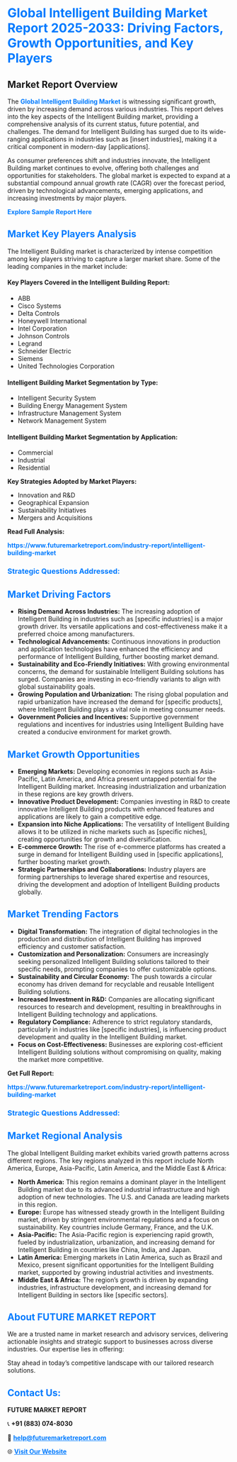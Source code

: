 <h1 style="color: #007BFF;">Global Intelligent Building Market Report 2025-2033: Driving Factors, Growth Opportunities, and Key Players</h1>

<section id="overview">
<h2>Market Report Overview</h2>
<p>The <a href="https://www.futuremarketreport.com/industry-report/intelligent-building-market" style="color: #007BFF; text-decoration: none;"><strong>Global Intelligent Building Market</strong></a> is witnessing significant growth, driven by increasing demand across various industries. This report delves into the key aspects of the Intelligent Building market, providing a comprehensive analysis of its current status, future potential, and challenges. The demand for Intelligent Building has surged due to its wide-ranging applications in industries such as [insert industries], making it a critical component in modern-day [applications].</p>
<p>As consumer preferences shift and industries innovate, the Intelligent Building market continues to evolve, offering both challenges and opportunities for stakeholders. The global market is expected to expand at a substantial compound annual growth rate (CAGR) over the forecast period, driven by technological advancements, emerging applications, and increasing investments by major players.</p>
</section>

<section id="overview">
<p><a href="https://www.futuremarketreport.com/request-sample/reportId=58817" style="color: #007BFF; text-decoration: none;"><strong>Explore Sample Report Here</strong></a></p>
</section>

<section id="key-players">
<h2 style="color: #007BFF;">Market Key Players Analysis</h2>
<p>The Intelligent Building market is characterized by intense competition among key players striving to capture a larger market share. Some of the leading companies in the market include:</p>
<h4>Key Players Covered in the Intelligent Building Report:</h4>
<ul><li>ABB</li><li>Cisco Systems</li><li>Delta Controls</li><li>Honeywell International</li><li>Intel Corporation</li><li>Johnson Controls</li><li>Legrand</li><li>Schneider Electric</li><li>Siemens</li><li>United Technologies Corporation</li></ul>
<h4>Intelligent Building Market Segmentation by Type:</h4>
<ul><li>Intelligent Security System</li><li>Building Energy Management System</li><li>Infrastructure Management System</li><li>Network Management System</li></ul>

<h4>Intelligent Building Market Segmentation by Application:</h4>
<ul><li>Commercial</li><li>Industrial</li><li>Residential</li></ul>
<p><strong>Key Strategies Adopted by Market Players:</strong></p>
<ul>
<li>Innovation and R&D</li>
<li>Geographical Expansion</li>
<li>Sustainability Initiatives</li>
<li>Mergers and Acquisitions</li>
</ul>
</section>

<section>
<p><strong>Read Full Analysis: </strong></p><a href="https://www.futuremarketreport.com/industry-report/intelligent-building-market" style="color: #007BFF; text-decoration: none;"><strong>https://www.futuremarketreport.com/industry-report/intelligent-building-market</strong></a>
<h3 style="color: #007BFF;">Strategic Questions Addressed:</h3>
</section>

<section id="driving-factors">
<h2 style="color: #007BFF;">Market Driving Factors</h2>
<ul>
<li><strong>Rising Demand Across Industries:</strong> The increasing adoption of Intelligent Building in industries such as [specific industries] is a major growth driver. Its versatile applications and cost-effectiveness make it a preferred choice among manufacturers.</li>
<li><strong>Technological Advancements:</strong> Continuous innovations in production and application technologies have enhanced the efficiency and performance of Intelligent Building, further boosting market demand.</li>
<li><strong>Sustainability and Eco-Friendly Initiatives:</strong> With growing environmental concerns, the demand for sustainable Intelligent Building solutions has surged. Companies are investing in eco-friendly variants to align with global sustainability goals.</li>
<li><strong>Growing Population and Urbanization:</strong> The rising global population and rapid urbanization have increased the demand for [specific products], where Intelligent Building plays a vital role in meeting consumer needs.</li>
<li><strong>Government Policies and Incentives:</strong> Supportive government regulations and incentives for industries using Intelligent Building have created a conducive environment for market growth.</li>
</ul>
</section>

<section id="growth-opportunities">
<h2 style="color: #007BFF;">Market Growth Opportunities</h2>
<ul>
<li><strong>Emerging Markets:</strong> Developing economies in regions such as Asia-Pacific, Latin America, and Africa present untapped potential for the Intelligent Building market. Increasing industrialization and urbanization in these regions are key growth drivers.</li>
<li><strong>Innovative Product Development:</strong> Companies investing in R&D to create innovative Intelligent Building products with enhanced features and applications are likely to gain a competitive edge.</li>
<li><strong>Expansion into Niche Applications:</strong> The versatility of Intelligent Building allows it to be utilized in niche markets such as [specific niches], creating opportunities for growth and diversification.</li>
<li><strong>E-commerce Growth:</strong> The rise of e-commerce platforms has created a surge in demand for Intelligent Building used in [specific applications], further boosting market growth.</li>
<li><strong>Strategic Partnerships and Collaborations:</strong> Industry players are forming partnerships to leverage shared expertise and resources, driving the development and adoption of Intelligent Building products globally.</li>
</ul>
</section>

<section id="trending-factors">
<h2 style="color: #007BFF;">Market Trending Factors</h2>
<ul>
<li><strong>Digital Transformation:</strong> The integration of digital technologies in the production and distribution of Intelligent Building has improved efficiency and customer satisfaction.</li>
<li><strong>Customization and Personalization:</strong> Consumers are increasingly seeking personalized Intelligent Building solutions tailored to their specific needs, prompting companies to offer customizable options.</li>
<li><strong>Sustainability and Circular Economy:</strong> The push towards a circular economy has driven demand for recyclable and reusable Intelligent Building solutions.</li>
<li><strong>Increased Investment in R&D:</strong> Companies are allocating significant resources to research and development, resulting in breakthroughs in Intelligent Building technology and applications.</li>
<li><strong>Regulatory Compliance:</strong> Adherence to strict regulatory standards, particularly in industries like [specific industries], is influencing product development and quality in the Intelligent Building market.</li>
<li><strong>Focus on Cost-Effectiveness:</strong> Businesses are exploring cost-efficient Intelligent Building solutions without compromising on quality, making the market more competitive.</li>
</ul>
</section>

<section>
<p><strong>Get Full Report: </strong></p><a href="https://www.futuremarketreport.com/industry-report/intelligent-building-market" style="color: #007BFF; text-decoration: none;"><strong>https://www.futuremarketreport.com/industry-report/intelligent-building-market</strong></a>
<h3 style="color: #007BFF;">Strategic Questions Addressed:</h3>
</section>


<section id="regional-analysis">
<h2 style="color: #007BFF;">Market Regional Analysis</h2>
<p>The global Intelligent Building market exhibits varied growth patterns across different regions. The key regions analyzed in this report include North America, Europe, Asia-Pacific, Latin America, and the Middle East & Africa:</p>
<ul>
<li><strong>North America:</strong> This region remains a dominant player in the Intelligent Building market due to its advanced industrial infrastructure and high adoption of new technologies. The U.S. and Canada are leading markets in this region.</li>
<li><strong>Europe:</strong> Europe has witnessed steady growth in the Intelligent Building market, driven by stringent environmental regulations and a focus on sustainability. Key countries include Germany, France, and the U.K.</li>
<li><strong>Asia-Pacific:</strong> The Asia-Pacific region is experiencing rapid growth, fueled by industrialization, urbanization, and increasing demand for Intelligent Building in countries like China, India, and Japan.</li>
<li><strong>Latin America:</strong> Emerging markets in Latin America, such as Brazil and Mexico, present significant opportunities for the Intelligent Building market, supported by growing industrial activities and investments.</li>
<li><strong>Middle East & Africa:</strong> The region’s growth is driven by expanding industries, infrastructure development, and increasing demand for Intelligent Building in sectors like [specific sectors].</li>
</ul>
</section>

<footer>
<h2 style="color: #007BFF;">About FUTURE MARKET REPORT</h2>
<p>We are a trusted name in market research and advisory services, delivering actionable insights and strategic support to businesses across diverse industries. Our expertise lies in offering:</p>

<p>Stay ahead in today’s competitive landscape with our tailored research solutions.</p>

<h2 style="color: #007BFF;">Contact Us:</h2>
<p><strong>FUTURE MARKET REPORT</strong></p>
<p>📞 <strong>+91 (883) 074-8030</strong></p>
<p>📧 <strong><a href="mailto:help@futuremarketreport.com" style="color: #007BFF;">help@futuremarketreport.com</a></strong></p>
<p>🌐 <strong><a href="https://www.futuremarketreport.com/" style="color: #007BFF;">Visit Our Website</a></strong></p>
</footer>